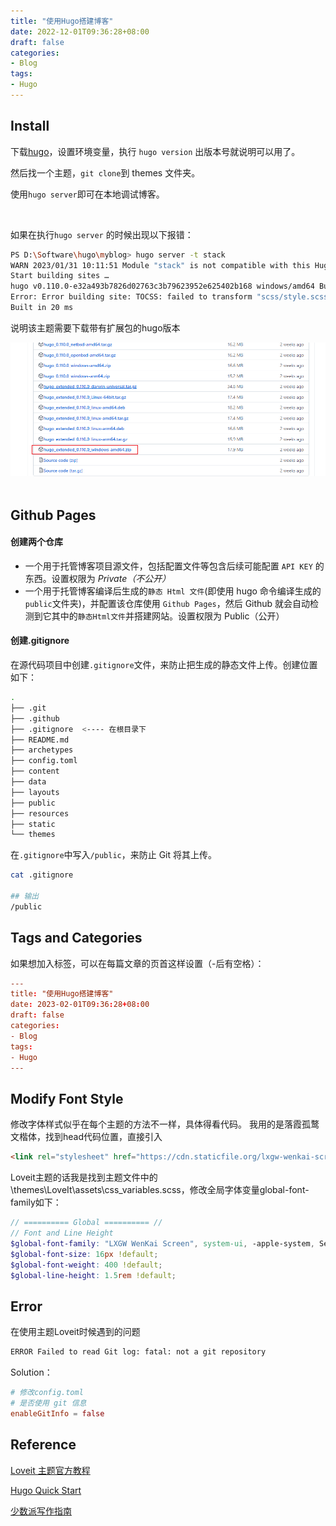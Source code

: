 ```yaml
---
title: "使用Hugo搭建博客"
date: 2022-12-01T09:36:28+08:00
draft: false
categories: 
- Blog
tags: 
- Hugo
---
```



## Install

下载[hugo](https://github.com/gohugoio/hugo/releases)，设置环境变量，执行 `hugo version`​ 出版本号就说明可以用了。

然后找一个主题，`git clone`​到 themes 文件夹。

使用`hugo server`​即可在本地调试博客。

‍

如果在执行`hugo server`​ 的时候出现以下报错：

```bash
PS D:\Software\hugo\myblog> hugo server -t stack
WARN 2023/01/31 10:11:51 Module "stack" is not compatible with this Hugo version; run "hugo mod graph" for more information.
Start building sites …
hugo v0.110.0-e32a493b7826d02763c3b79623952e625402b168 windows/amd64 BuildDate=2023-01-17T12:16:09Z VendorInfo=gohugoio
Error: Error building site: TOCSS: failed to transform "scss/style.scss" (text/x-scss). Check your Hugo installation; you need the extended version to build SCSS/SASS with transpiler set to 'libsass'.: this feature is not available in your current Hugo version, see https://goo.gl/YMrWcn for more information
Built in 20 ms
```

说明该主题需要下载带有扩展包的hugo版本

![image](../../../assets/image-20230131172703-42s89uz.png)
‍

## Github Pages

#### 创建两个仓库

* 一个用于托管博客项目源文件，包括配置文件等包含后续可能配置 `API KEY`​ 的东西。设置权限为 *Private（不公开）*
* 一个用于托管博客编译后生成的`静态 Html 文件`​(即使用 hugo 命令编译生成的`public`​文件夹)，并配置该仓库使用 `Github Pages`​，然后 Github 就会自动检测到它其中的`静态Html文件`​并搭建网站。设置权限为 Public（公开）

#### 创建.gitignore

在源代码项目中创建`.gitignore`​文件，来防止把生成的静态文件上传。创建位置如下：

```bash
.
├── .git
├── .github
├── .gitignore  <---- 在根目录下
├── README.md
├── archetypes
├── config.toml
├── content
├── data
├── layouts
├── public
├── resources
├── static
└── themes
```

在`.gitignore`​中写入`/public`​，来防止 Git 将其上传。

```bash
cat .gitignore

## 输出
/public
```


## Tags and Categories
如果想加入标签，可以在每篇文章的页首这样设置（-后有空格）：
```toml
---
title: "使用Hugo搭建博客"
date: 2023-02-01T09:36:28+08:00
draft: false
categories: 
- Blog
tags: 
- Hugo
---
```


## Modify Font Style
修改字体样式似乎在每个主题的方法不一样，具体得看代码。
我用的是落霞孤鹜文楷体，找到head代码位置，直接引入
```html
<link rel="stylesheet" href="https://cdn.staticfile.org/lxgw-wenkai-screen-webfont/1.6.0/lxgwwenkaiscreen.css"media="print" onload="this.media='all'">
```
Loveit主题的话我是找到主题文件中的\themes\LoveIt\assets\css\_variables.scss，修改全局字体变量global-font-family如下：
```scss
// ========== Global ========== //
// Font and Line Height
$global-font-family: "LXGW WenKai Screen", system-ui, -apple-system, Segoe UI, Roboto, Emoji, Helvetica, Arial, sans-serif !default;
$global-font-size: 16px !default;
$global-font-weight: 400 !default;
$global-line-height: 1.5rem !default;
```


## Error
在使用主题Loveit时候遇到的问题

```bash
ERROR Failed to read Git log: fatal: not a git repository
```

Solution：

```toml
# 修改config.toml
# 是否使用 git 信息
enableGitInfo = false
```


## Reference
[Loveit 主题官方教程](https://hugoloveit.com/zh-cn/)

[Hugo Quick Start](https://gohugo.io/getting-started/quick-start/)

[少数派写作指南](https://sspai.com/post/37815)
